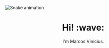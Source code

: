 ![Snake animation](https://github.com/viniciushkd/viniciushkd/blob/output/github-contribution-grid-snake.svg)
<h1 align='center'> Hi! :wave:</h1>
<p align='center'>
I'm Marcos Vinicius.
</p>

